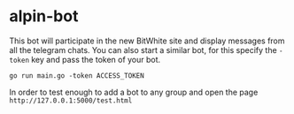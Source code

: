 # alpin-bot

This bot will participate in the new BitWhite site and display messages from all the telegram chats. You can also start a similar bot, for this specify the `-token` key and pass the token of your bot.
```
go run main.go -token ACCESS_TOKEN
```

In order to test enough to add a bot to any group and open the page `http://127.0.0.1:5000/test.html`
